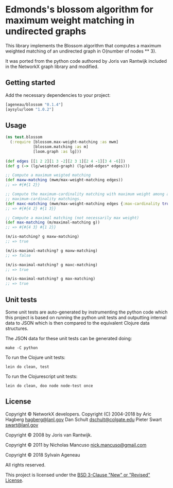 # Edmonds's blossom algorithm for maximum weight matching in undirected graphs

This library implements the Blossom algorithm that computes a maximum weighted matching of an undirected graph in O(number of nodes ** 3).

It was ported from the python code authored by Joris van Rantwijk included in the NetworkX graph library and modified.

## Getting started

Add the necessary dependencies to your project:

```clojure
[ageneau/blossom "0.1.4"]
[aysylu/loom "1.0.2"]
```

## Usage


```clojure
(ns test.blossom
  (:require [blossom.max-weight-matching :as mwm]
            [blossom.matching :as m]
            [loom.graph :as lg]))
 
(def edges [[1 2 2][1 3 -2][2 3 1][2 4 -1][3 4 -6]])
(def g (-> (lg/weighted-graph) (lg/add-edges* edges)))

;; Compute a maximum weigted matching
(def maxw-matching (mwm/max-weight-matching edges))
;; => #{#{1 2}}

;; Compute the maximum-cardinality matching with maximum weight among all
;; maximum-cardinality matchings.
(def maxc-matching (mwm/max-weight-matching edges {:max-cardinality true}))
;; => #{#{4 2} #{1 3}}

;; Compute a maximal matching (not necessarily max weight)
(def max-matching (m/maximal-matching g))
;; => #{#{4 3} #{1 2}}

(m/is-matching? g maxw-matching)
;; => true

(m/is-maximal-matching? g maxw-matching)
;; => false

(m/is-maximal-matching? g maxc-matching)
;; => true

(m/is-maximal-matching? g max-matching)
;; => true


```

## Unit tests

Some unit tests are auto-generated by instrumenting the python code which this project is based on running the python unit tests and outputting internal data to JSON which is then compared to the equivalent Clojure data structures.

The JSON data for these unit tests can be generated doing:

```
make -C python
```

To run the Clojure unit tests:

```
lein do clean, test
```

To run the Clojurescript unit tests:

```
lein do clean, doo node node-test once
```


## License

Copyright &copy; NetworkX developers.
Copyright (C) 2004-2018 by
    Aric Hagberg <hagberg@lanl.gov>
    Dan Schult <dschult@colgate.edu>
    Pieter Swart <swart@lanl.gov>

Copyright &copy; 2008 by
    Joris van Rantwijk.

Copyright &copy; 2011 by
    Nicholas Mancuso <nick.mancuso@gmail.com>

Copyright &copy; 2018 Sylvain Ageneau

All rights reserved.

This project is licensed under the [BSD 3-Clause "New" or "Revised" License][license].

[license]: https://opensource.org/licenses/BSD-3-Clause
